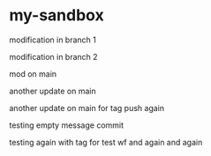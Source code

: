 # my-sandbox

modification in branch 1

modification in branch 2

mod on main

another update on main

another update on main for tag push again

testing empty message commit

testing again with tag for test wf and again and again